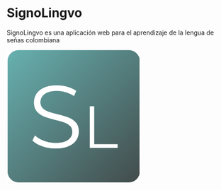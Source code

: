 # SignoLingvo
SignoLingvo es una aplicación web para el aprendizaje de la lengua de señas colombiana

<dix align="center">
  <img src="https://github.com/itsMont/SignoLingvo/blob/main/iconoSL.png" width="300" height="300" /> 
</div>

